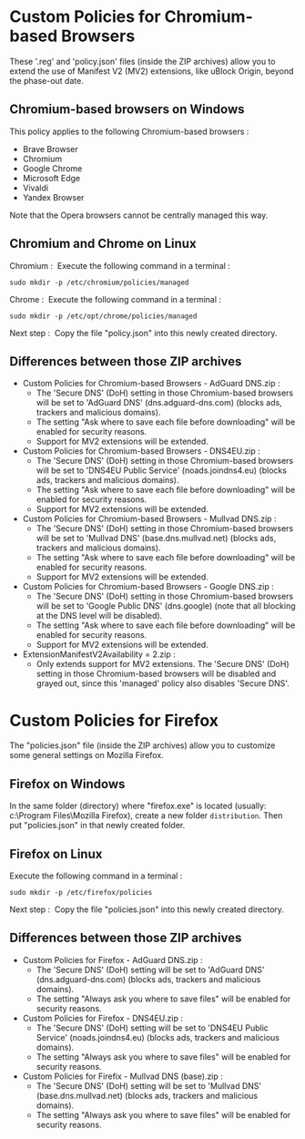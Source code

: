 # Custom Policies for Chromium-based Browsers

These '.reg' and 'policy.json' files (inside the ZIP archives) allow you to extend the use of Manifest V2 (MV2) extensions, like uBlock Origin, beyond the phase-out date.

## Chromium-based browsers on Windows

This policy applies to the following Chromium-based browsers&nbsp;:

- Brave Browser
- Chromium
- Google Chrome
- Microsoft Edge
- Vivaldi
- Yandex Browser

Note that the Opera browsers cannot be centrally managed this way.

## Chromium and Chrome on Linux

Chromium&nbsp;: &nbsp;Execute the following command in a terminal&nbsp;:

    sudo mkdir -p /etc/chromium/policies/managed

Chrome&nbsp;: &nbsp;Execute the following command in a terminal&nbsp;:

    sudo mkdir -p /etc/opt/chrome/policies/managed

Next step&nbsp;: &nbsp;Copy the file "policy.json" into this newly created directory.

## Differences between those ZIP archives

- Custom Policies for Chromium-based Browsers - AdGuard DNS.zip&nbsp;:  
  - The 'Secure DNS' (DoH) setting in those Chromium-based browsers will be set to 'AdGuard DNS' (dns.adguard-dns.com) (blocks ads, trackers and malicious domains).
  - The setting "Ask where to save each file before downloading" will be enabled for security reasons.
  - Support for MV2 extensions will be extended.
- Custom Policies for Chromium-based Browsers - DNS4EU.zip&nbsp;:
  - The 'Secure DNS' (DoH) setting in those Chromium-based browsers will be set to 'DNS4EU Public Service' (noads.joindns4.eu) (blocks ads, trackers and malicious domains).
  - The setting "Ask where to save each file before downloading" will be enabled for security reasons.
  - Support for MV2 extensions will be extended.
- Custom Policies for Chromium-based Browsers - Mullvad DNS.zip&nbsp;:
  - The 'Secure DNS' (DoH) setting in those Chromium-based browsers will be set to 'Mullvad DNS' (base.dns.mullvad.net) (blocks ads, trackers and malicious domains).
  - The setting "Ask where to save each file before downloading" will be enabled for security reasons.
  - Support for MV2 extensions will be extended.
- Custom Policies for Chromium-based Browsers - Google DNS.zip&nbsp;:  
  - The 'Secure DNS' (DoH) setting in those Chromium-based browsers will be set to 'Google Public DNS' (dns.google) (note that all blocking at the DNS level will be disabled).
  - The setting "Ask where to save each file before downloading" will be enabled for security reasons.
  - Support for MV2 extensions will be extended.
- ExtensionManifestV2Availability = 2.zip&nbsp;:  
  - Only extends support for MV2 extensions. The 'Secure DNS' (DoH) setting in those Chromium-based browsers will be disabled and grayed out, since this 'managed' policy also disables 'Secure DNS'.

# Custom Policies for Firefox

The "policies.json" file (inside the ZIP archives) allow you to customize some general settings on Mozilla Firefox.

## Firefox on Windows

In the same folder (directory) where "firefox.exe" is located (usually: c:\Program Files\Mozilla Firefox), create a new folder `distribution`. Then put "policies.json" in that newly created folder.

## Firefox on Linux

Execute the following command in a terminal&nbsp;:

    sudo mkdir -p /etc/firefox/policies

Next step&nbsp;: &nbsp;Copy the file "policies.json" into this newly created directory.

## Differences between those ZIP archives

- Custom Policies for Firefox - AdGuard DNS.zip&nbsp;:  
  - The 'Secure DNS' (DoH) setting will be set to 'AdGuard DNS' (dns.adguard-dns.com) (blocks ads, trackers and malicious domains).
  - The setting "Always ask you where to save files" will be enabled for security reasons.
- Custom Policies for Firefox - DNS4EU.zip&nbsp;:
  - The 'Secure DNS' (DoH) setting will be set to 'DNS4EU Public Service' (noads.joindns4.eu) (blocks ads, trackers and malicious domains).
  - The setting "Always ask you where to save files" will be enabled for security reasons.
- Custom Policies for Firefix - Mullvad DNS (base).zip&nbsp;:
  - The 'Secure DNS' (DoH) setting will be set to 'Mullvad DNS' (base.dns.mullvad.net) (blocks ads, trackers and malicious domains).
  - The setting "Always ask you where to save files" will be enabled for security reasons.
